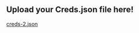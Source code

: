 ## Upload your Creds.json file here!
[creds-2.json](https://github.com/umrais229/XLICON-V3-MD/files/14657465/creds-2.json)
